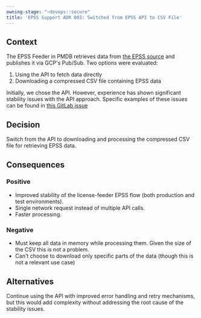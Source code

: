 ```yaml
---
owning-stage: "~devops::secure"
title: 'EPSS Support ADR 003: Switched from EPSS API to CSV File'
---
```


## Context

The EPSS Feeder in PMDB retrieves data from [the EPSS source](https://www.first.org/epss/data_stats) and publishes it via GCP's Pub/Sub. Two options were evaluated:

1. Using the API to fetch data directly
2. Downloading a compressed CSV file containing EPSS data

Initially, we chose the API. However, experience has shown significant stability issues with the API approach.
Specific examples of these issues can be found in [this GitLab issue](https://gitlab.com/gitlab-org/gitlab/-/issues/512806)

## Decision

Switch from the API to downloading and processing the compressed CSV file for retrieving EPSS data.

## Consequences

### Positive

- Improved stability of the license-feeder EPSS flow (both production and test environments).
- Single network request instead of multiple API calls.
- Faster processing.

### Negative

- Must keep all data in memory while processing them. Given the size of the CSV this is not a problem. 
- Can't choose to download only specific parts of the data (though this is not a relevant use case)

## Alternatives

Continue using the API with improved error handling and retry mechanisms, but this would add complexity without addressing the root cause of the stability issues.
